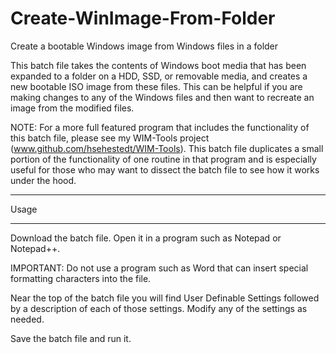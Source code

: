 # Create-WinImage-From-Folder
Create a bootable Windows image from Windows files in a folder

This batch file takes the contents of Windows boot media that has been expanded to a folder on a HDD, SSD, or removable media, and creates a new bootable ISO image from these files. This can be helpful if you are making changes to any of the Windows files and then want to recreate an image from the modified files.

NOTE: For a more full featured program that includes the functionality of this batch file, please see my WIM-Tools project (www.github.com/hsehestedt/WIM-Tools). This batch file duplicates a small portion of the functionality of one routine in that program and is especially useful for those who may want to dissect the batch file to see how it works under the hood.

*******
 Usage
*******

Download the batch file. Open it in a program such as Notepad or Notepad++.

IMPORTANT: Do not use a program such as Word that can insert special formatting characters into the file.

Near the top of the batch file you will find User Definable Settings followed by a description of each of those settings. Modify any of the settings as needed.

Save the batch file and run it.
